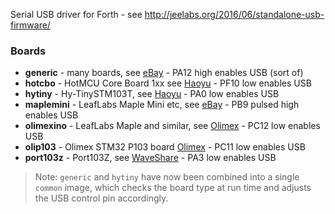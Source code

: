 Serial USB driver for Forth - see <http://jeelabs.org/2016/06/standalone-usb-firmware/>

### Boards

* **generic** - many boards, see [eBay](http://www.ebay.com/itm/311156408508) - PA12 high enables USB (sort of)
* **hotcbo** - HotMCU Core Board 1xx see [Haoyu](http://www.hotmcu.com/hystm32f1xxcore144-coredev-board-p-2.html?cPath=1_20) - PF10 low enables USB
* **hytiny** - Hy-TinySTM103T, see [Haoyu](http://www.hotmcu.com/stm32f103tb-arm-cortex-m3-development-board-p-222.html?cPath=1_20) - PA0 low enables USB
* **maplemini** - LeafLabs Maple Mini etc, see [eBay](http://www.ebay.com/itm/400569863658) - PB9 pulsed high enables USB
* **olimexino** - LeafLabs Maple and similar, see [Olimex](https://www.olimex.com/Products/Duino/STM32/OLIMEXINO-STM32/) - PC12 low enables USB
* **olip103** - Olimex STM32 P103 board [Olimex](https://www.olimex.com/Products/ARM/ST/STM32-P103/) - PC11 low enables USB
* **port103z** - Port103Z, see [WaveShare](http://www.waveshare.com/wiki/Port103Z) -
  PA3 low enables USB

> Note: `generic` and `hytiny` have now been combined into a single `common`
> image, which checks the board type at run time and adjusts the USB control
> pin accordingly.
